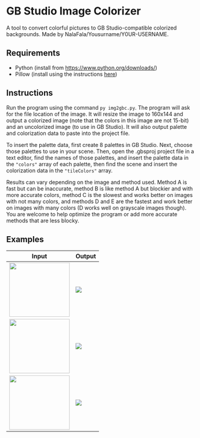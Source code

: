 # GB Studio Image Colorizer
A tool to convert colorful pictures to GB Studio-compatible colorized backgrounds. Made by NalaFala/Yousurname/Y0UR-U5ERNAME.

## Requirements
- Python (install from https://www.python.org/downloads/)
- Pillow (install using the instructions [here](https://pillow.readthedocs.io/en/stable/installation.html))

## Instructions
Run the program using the command `py img2gbc.py`. The program will ask for the file location of the image. It will resize the image to 160x144 and output a colorized image (note that the colors in this image are not 15-bit) and an uncolorized image (to use in GB Studio). It will also output palette and colorization data to paste into the project file.

To insert the palette data, first create 8 palettes in GB Studio. Next, choose those palettes to use in your scene. Then, open the .gbsproj project file in a text editor, find the names of those palettes, and insert the palette data in the `"colors"` array of each palette, then find the scene and insert the colorization data in the `"tileColors"` array.

Results can vary depending on the image and method used. Method A is fast but can be inaccurate, method B is like method A but blockier and with more accurate colors, method C is the slowest and works better on images with not many colors, and methods D and E are the fastest and work better on images with many colors (D works well on grayscale images though). You are welcome to help optimize the program or add more accurate methods that are less blocky.

## Examples
|Input|Output|
|-----|------|
|<img width=160 height=144 src=https://user-images.githubusercontent.com/50276952/147837695-05bb5b77-e7f0-4cd7-b0d0-cee0caaa4d17.jpg>|![](https://user-images.githubusercontent.com/50276952/147837713-53bb4e7e-11f5-4cc5-b4f2-de576eccf92c.png)|
|<img width=160 height=144 src=https://user-images.githubusercontent.com/50276952/147837829-90f72eaf-1ea2-43c3-9379-592b7d3d2e20.jpg>|![](https://user-images.githubusercontent.com/50276952/147837843-982456b5-d1ce-4822-8217-97781eea0aba.png)|
|<img width=160 height=144 src=https://user-images.githubusercontent.com/50276952/147837914-b2c7356a-eec2-4b59-8c23-d5be244d3796.jpg>|![](https://user-images.githubusercontent.com/50276952/147861750-128e3308-5d1c-41dd-90c1-e6b1b7f471fc.png)|

